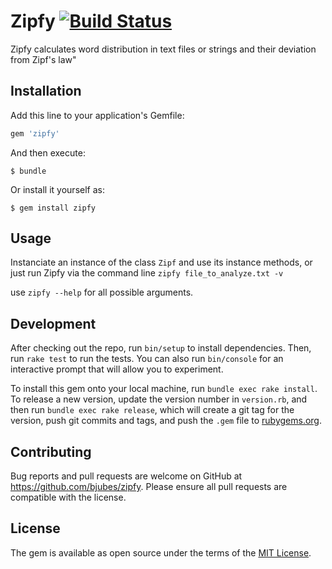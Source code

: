 # Zipfy [![Build Status](https://travis-ci.org/bjubes/zipfy.svg?branch=master)](https://travis-ci.org/bjubes/zipfy)

Zipfy calculates word distribution in text files or strings and their deviation from Zipf's law"

## Installation

Add this line to your application's Gemfile:

```ruby
gem 'zipfy'
```

And then execute:

    $ bundle

Or install it yourself as:

    $ gem install zipfy

## Usage

Instanciate an instance of the class `Zipf` and use its instance methods, or just run Zipfy via the command line
`zipfy file_to_analyze.txt -v`

use `zipfy --help` for all possible arguments.

## Development

After checking out the repo, run `bin/setup` to install dependencies. Then, run `rake test` to run the tests. You can also run `bin/console` for an interactive prompt that will allow you to experiment.

To install this gem onto your local machine, run `bundle exec rake install`. To release a new version, update the version number in `version.rb`, and then run `bundle exec rake release`, which will create a git tag for the version, push git commits and tags, and push the `.gem` file to [rubygems.org](https://rubygems.org).

## Contributing

Bug reports and pull requests are welcome on GitHub at https://github.com/bjubes/zipfy. Please ensure all pull requests are compatible with the license.


## License

The gem is available as open source under the terms of the [MIT License](http://opensource.org/licenses/MIT).

